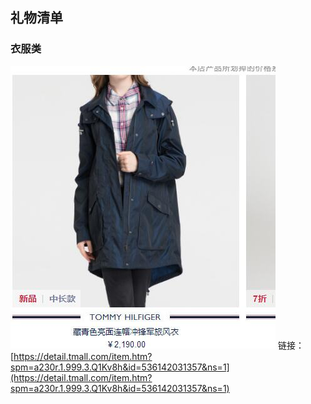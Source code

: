 ## 礼物清单

### 衣服类
![fengyi](./imgs/5F77622DE2896227BD2C0B60873FD73B.jpg)
链接：[https://detail.tmall.com/item.htm?spm=a230r.1.999.3.Q1Kv8h&id=536142031357&ns=1](https://detail.tmall.com/item.htm?spm=a230r.1.999.3.Q1Kv8h&id=536142031357&ns=1)
